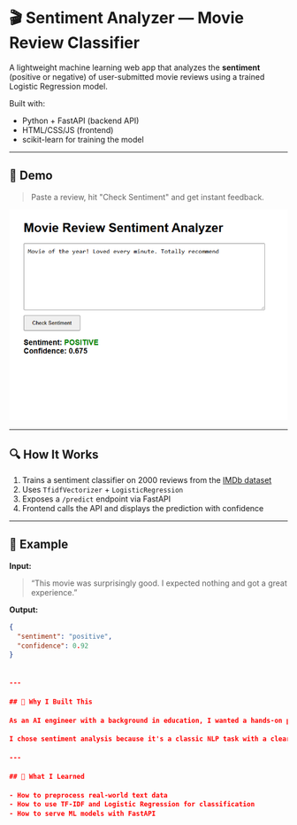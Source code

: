 # 🎬 Sentiment Analyzer — Movie Review Classifier

A lightweight machine learning web app that analyzes the **sentiment** (positive or negative) of user-submitted movie reviews using a trained Logistic Regression model.

Built with:
- Python + FastAPI (backend API)
- HTML/CSS/JS (frontend)
- scikit-learn for training the model

---

## 🚀 Demo

> Paste a review, hit "Check Sentiment" and get instant feedback.

![Screenshot](screenshots/demo.png)

---

## 🔍 How It Works

1. Trains a sentiment classifier on 2000 reviews from the [IMDb dataset](http://ai.stanford.edu/~amaas/data/sentiment/)
2. Uses `TfidfVectorizer` + `LogisticRegression`
3. Exposes a `/predict` endpoint via FastAPI
4. Frontend calls the API and displays the prediction with confidence

---

## 🧠 Example

**Input:**
> “This movie was surprisingly good. I expected nothing and got a great experience.”

**Output:**
```json
{
  "sentiment": "positive",
  "confidence": 0.92
}


---

## 🧭 Why I Built This

As an AI engineer with a background in education, I wanted a hands-on project that would give me experience with training a real ML model (start to finish), including vectorization, model loading

I chose sentiment analysis because it's a classic NLP task with a clear use case and simple user interaction. The perfect starting-off point.

---

## 🧠 What I Learned

- How to preprocess real-world text data
- How to use TF-IDF and Logistic Regression for classification
- How to serve ML models with FastAPI